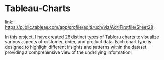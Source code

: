 # Tableau-Charts

link: https://public.tableau.com/app/profile/aditi.tuch/viz/AditiFirstfile/Sheet28

In this project, I have created 28 distinct types of Tableau charts to visualize various aspects of customer, order, and product data. Each chart type is designed to highlight different insights and patterns within the dataset, providing a comprehensive view of the underlying information.
